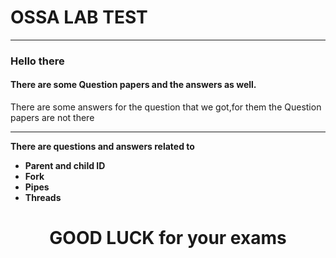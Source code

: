 <h1>OSSA LAB TEST</h1>
<hr>
<p><h3>Hello there </h3></p>
<p><h4> There are some Question papers and the answers as well. </h4></p><p>There are some answers for the question that we got,for them the Question papers are not there</p><hr>
<b><p>There are questions and answers related to <ul><li>Parent and child ID</li><li>Fork</li><li>Pipes</li><li>Threads</li></ul></p></b>
<center>
  <p><h1>GOOD LUCK for your exams</h1></p>
</center>

